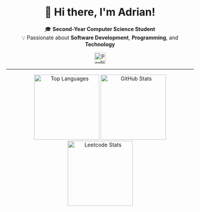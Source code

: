 <div align="center">
  <h1>👋 Hi there, I'm <strong>Adrian</strong>!</h1>
  
  🎓 <strong>Second-Year Computer Science Student</strong>  
  💡 Passionate about <strong>Software Development</strong>, <strong>Programming</strong>, and <strong>Technology</strong>  

  <img src="https://komarev.com/ghpvc/?username=AdrianMosnegutu&style=for-the-badge&color=blue&abbreviated=true" alt="Profile views" height="30"/>
</div>

---

<div align="center">
  <div>
    <img src="https://github-readme-stats.vercel.app/api/top-langs/?username=AdrianMosnegutu&layout=compact&theme=catppuccin_mocha&hide_border=true" alt="Top Languages" height="175" />
    <img src="https://github-readme-stats.vercel.app/api?username=AdrianMosnegutu&show_icons=true&theme=catppuccin_mocha&hide_border=true" alt="GitHub Stats" height="175" />
    <img src="https://leetcard.jacoblin.cool/AdrianMosnegutu?border=0&radius=5&theme=catppuccinMocha" alt="Leetcode Stats" height="175" />
  </div>
</div>
